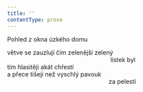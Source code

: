 ```yaml
---
title: ''
contentType: prose
---
```


Pohled z okna úzkého domu

větve se zauzlují čím zelenější zelený  
                                                             lístek byl  
tím hlasitěji akát chřestí  
a přece tišeji než vyschlý pavouk  
                                                            za pelestí
